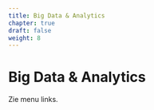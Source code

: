 ```yaml
---
title: Big Data & Analytics
chapter: true
draft: false
weight: 8
---
```


# Big Data & Analytics

Zie menu links.

